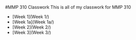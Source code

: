 #MMP 310 Classwork
This is all of my classwork for MMP 310
- [Week 1](Week 1/)
- [Week 1a](Week 1a/)
- [Week 2](Week 2/)
- [Week 3](Week 3/)
